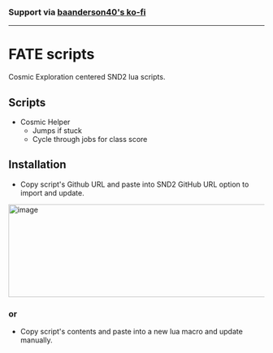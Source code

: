 ### Support via [baanderson40's ko-fi](https://ko-fi.com/baanderson40)
---

# FATE scripts

Cosmic Exploration centered SND2 lua scripts. 

## Scripts
- Cosmic Helper
  - Jumps if stuck
  - Cycle through jobs for class score

## Installation
- Copy script's Github URL and paste into SND2 GitHub URL option to import and update.
<img width="747" height="183" alt="image" src="https://github.com/user-attachments/assets/4af080ef-54a9-4ff1-8f9b-09fd740ac514" />

### or

- Copy script's contents and paste into a new lua macro and update manually. 

